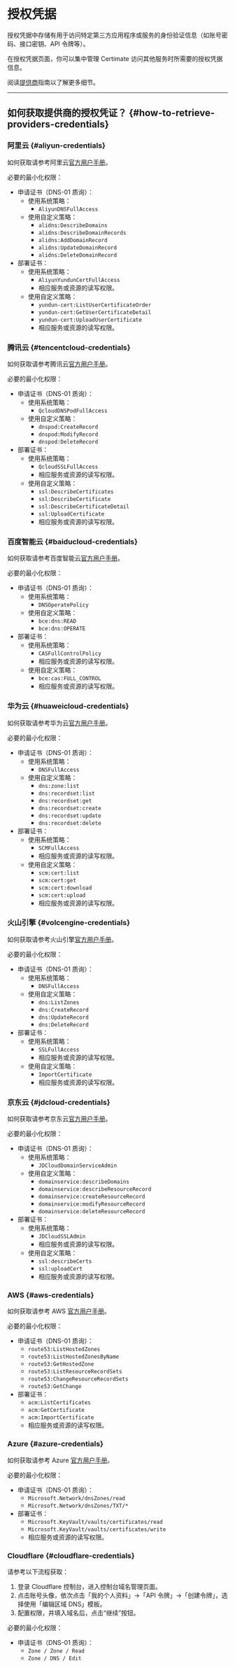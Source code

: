 ﻿# 授权凭据

授权凭据中存储有用于访问特定第三方应用程序或服务的身份验证信息（如账号密码、接口密钥、API 令牌等）。

在授权凭据页面，你可以集中管理 Certimate 访问其他服务时所需要的授权凭据信息。

阅读[提供商](/docs/reference/providers/)指南以了解更多细节。

---

## 如何获取提供商的授权凭证？ {#how-to-retrieve-providers-credentials}

### 阿里云 {#aliyun-credentials}

如何获取请参考阿里云[官方用户手册](https://help.aliyun.com/zh/ram/user-guide/create-an-accesskey-pair)。

必要的最小化权限：

- 申请证书（DNS-01 质询）：
  - 使用系统策略：
    - `AliyunDNSFullAccess`
  - 使用自定义策略：
    - `alidns:DescribeDomains`
    - `alidns:DescribeDomainRecords`
    - `alidns:AddDomainRecord`
    - `alidns:UpdateDomainRecord`
    - `alidns:DeleteDomainRecord`
- 部署证书：
  - 使用系统策略：
    - `AliyunYundunCertFullAccess`
    - 相应服务或资源的读写权限。
  - 使用自定义策略：
    - `yundun-cert:ListUserCertificateOrder`
    - `yundun-cert:GetUserCertificateDetail`
    - `yundun-cert:UploadUserCertificate`
    - 相应服务或资源的读写权限。

### 腾讯云 {#tencentcloud-credentials}

如何获取请参考腾讯云[官方用户手册](https://cloud.tencent.com/document/product/598/40488)。

必要的最小化权限：

- 申请证书（DNS-01 质询）：
  - 使用系统策略：
    - `QcloudDNSPodFullAccess`
  - 使用自定义策略：
    - `dnspod:CreateRecord`
    - `dnspod:ModifyRecord`
    - `dnspod:DeleteRecord`
- 部署证书：
  - 使用系统策略：
    - `QcloudSSLFullAccess`
    - 相应服务或资源的读写权限。
  - 使用自定义策略：
    - `ssl:DescribeCertificates`
    - `ssl:DescribeCertificate`
    - `ssl:DescribeCertificateDetail`
    - `ssl:UploadCertificate`
    - 相应服务或资源的读写权限。

### 百度智能云 {#baiducloud-credentials}

如何获取请参考百度智能云[官方用户手册](https://cloud.baidu.com/doc/Reference/s/9jwvz2egb)。

必要的最小化权限：

- 申请证书（DNS-01 质询）：
  - 使用系统策略：
    - `DNSOperatePolicy`
  - 使用自定义策略：
    - `bce:dns:READ`
    - `bce:dns:OPERATE`
- 部署证书：
  - 使用系统策略：
    - `CASFullControlPolicy`
    - 相应服务或资源的读写权限。
  - 使用自定义策略：
    - `bce:cas:FULL_CONTROL`
    - 相应服务或资源的读写权限。

### 华为云 {#huaweicloud-credentials}

如何获取请参考华为云[官方用户手册](https://support.huaweicloud.com/usermanual-ca/ca_01_0003.html)。

必要的最小化权限：

- 申请证书（DNS-01 质询）：
  - 使用系统策略：
    - `DNSFullAccess`
  - 使用自定义策略：
    - `dns:zone:list`
    - `dns:recordset:list`
    - `dns:recordset:get`
    - `dns:recordset:create`
    - `dns:recordset:update`
    - `dns:recordset:delete`
- 部署证书：
  - 使用系统策略：
    - `SCMFullAccess`
    - 相应服务或资源的读写权限。
  - 使用自定义策略：
    - `scm:cert:list`
    - `scm:cert:get`
    - `scm:cert:download`
    - `scm:cert:upload`
    - 相应服务或资源的读写权限。

### 火山引擎 {#volcengine-credentials}

如何获取请参考火山引擎[官方用户手册](https://www.volcengine.com/docs/6291/65568)。

必要的最小化权限：

- 申请证书（DNS-01 质询）：
  - 使用系统策略：
    - `DNSFullAccess`
  - 使用自定义策略：
    - `dns:ListZones`
    - `dns:CreateRecord`
    - `dns:UpdateRecord`
    - `dns:DeleteRecord`
- 部署证书：
  - 使用系统策略：
    - `SSLFullAccess`
    - 相应服务或资源的读写权限。
  - 使用自定义策略：
    - `ImportCertificate`
    - 相应服务或资源的读写权限。

### 京东云 {#jdcloud-credentials}

如何获取请参考京东云[官方用户手册](https://docs.jdcloud.com/cn/account-management/accesskey-management)。

必要的最小化权限：

- 申请证书（DNS-01 质询）：
  - 使用系统策略：
    - `JDCloudDomainServiceAdmin`
  - 使用自定义策略：
    - `domainservice:describeDomains`
    - `domainservice:describeResourceRecord`
    - `domainservice:createResourceRecord`
    - `domainservice:modifyResourceRecord`
    - `domainservice:deleteResourceRecord`
- 部署证书：
  - 使用系统策略：
    - `JDCloudSSLAdmin`
    - 相应服务或资源的读写权限。
  - 使用自定义策略：
    - `ssl:describeCerts`
    - `ssl:uploadCert`
    - 相应服务或资源的读写权限。

### AWS {#aws-credentials}

如何获取请参考 AWS [官方用户手册](https://docs.aws.amazon.com/zh_cn/IAM/latest/UserGuide/id_credentials_access-keys.html)。

必要的最小化权限：

- 申请证书（DNS-01 质询）：
  - `route53:ListHostedZones`
  - `route53:ListHostedZonesByName`
  - `route53:GetHostedZone`
  - `route53:ListResourceRecordSets`
  - `route53:ChangeResourceRecordSets`
  - `route53:GetChange`
- 部署证书：
  - `acm:ListCertificates`
  - `acm:GetCertificate`
  - `acm:ImportCertificate`
  - 相应服务或资源的读写权限。

### Azure {#azure-credentials}

如何获取请参考 Azure [官方用户手册](https://learn.microsoft.com/zh-cn/azure/azure-monitor/logs/api/register-app-for-token)。

必要的最小化权限：

- 申请证书（DNS-01 质询）：
  - `Microsoft.Network/dnsZones/read`
  - `Microsoft.Network/dnsZones/TXT/*`
- 部署证书：
  - `Microsoft.KeyVault/vaults/certificates/read`
  - `Microsoft.KeyVault/vaults/certificates/write`
  - 相应服务或资源的读写权限。

### Cloudflare {#cloudflare-credentials}

请参考以下流程获取：

1. 登录 Cloudflare 控制台，进入控制台域名管理页面。
2. 点击账号头像，依次点击「我的个人资料」->「API 令牌」->「创建令牌」，选择使用「编辑区域 DNS」模板。
3. 配置权限，并填入域名后，点击“继续”按钮。

必要的最小化权限：

- 申请证书（DNS-01 质询）：
  - `Zone / Zone / Read`
  - `Zone / DNS / Edit`
